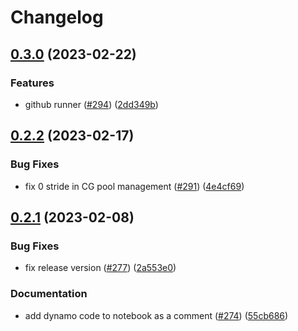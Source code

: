 # Changelog

## [0.3.0](https://github.com/ELS-RD/kernl/compare/v0.2.2...v0.3.0) (2023-02-22)


### Features

* github runner ([#294](https://github.com/ELS-RD/kernl/issues/294)) ([2dd349b](https://github.com/ELS-RD/kernl/commit/2dd349b241f9c9fdb059bb4d2d10590340ea2edc))

## [0.2.2](https://github.com/ELS-RD/kernl/compare/v0.2.1...v0.2.2) (2023-02-17)


### Bug Fixes

* fix 0 stride in CG pool management ([#291](https://github.com/ELS-RD/kernl/issues/291)) ([4e4cf69](https://github.com/ELS-RD/kernl/commit/4e4cf695701c249c77e6d88cc4c0dfe99458eb93))

## [0.2.1](https://github.com/ELS-RD/kernl/compare/v0.2.0...v0.2.1) (2023-02-08)


### Bug Fixes

* fix release version ([#277](https://github.com/ELS-RD/kernl/issues/277)) ([2a553e0](https://github.com/ELS-RD/kernl/commit/2a553e03b4895c8a0427f4f74b30cd66436c7790))


### Documentation

* add dynamo code to notebook as a comment ([#274](https://github.com/ELS-RD/kernl/issues/274)) ([55cb686](https://github.com/ELS-RD/kernl/commit/55cb68659852e10a6a43f92c087f5be788e9a010))
